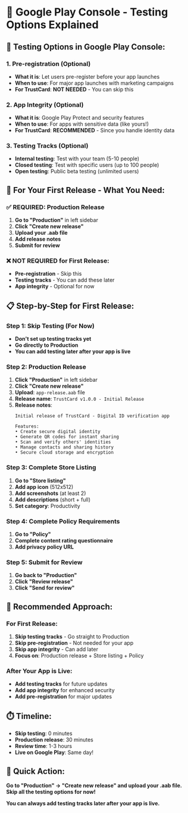 # 🧪 Google Play Console - Testing Options Explained

## 📱 **Testing Options in Google Play Console:**

### **1. Pre-registration (Optional)**
- **What it is**: Let users pre-register before your app launches
- **When to use**: For major app launches with marketing campaigns
- **For TrustCard**: **NOT NEEDED** - You can skip this

### **2. App Integrity (Optional)**
- **What it is**: Google Play Protect and security features
- **When to use**: For apps with sensitive data (like yours!)
- **For TrustCard**: **RECOMMENDED** - Since you handle identity data

### **3. Testing Tracks (Optional)**
- **Internal testing**: Test with your team (5-10 people)
- **Closed testing**: Test with specific users (up to 100 people)
- **Open testing**: Public beta testing (unlimited users)

## 🚀 **For Your First Release - What You Need:**

### **✅ REQUIRED: Production Release**
1. **Go to "Production"** in left sidebar
2. **Click "Create new release"**
3. **Upload your .aab file**
4. **Add release notes**
5. **Submit for review**

### **❌ NOT REQUIRED for First Release:**
- **Pre-registration** - Skip this
- **Testing tracks** - You can add these later
- **App integrity** - Optional for now

## 📋 **Step-by-Step for First Release:**

### **Step 1: Skip Testing (For Now)**
- **Don't set up testing tracks yet**
- **Go directly to Production**
- **You can add testing later after your app is live**

### **Step 2: Production Release**
1. **Click "Production"** in left sidebar
2. **Click "Create new release"**
3. **Upload**: `app-release.aab` file
4. **Release name**: `TrustCard v1.0.0 - Initial Release`
5. **Release notes**: 
   ```
   Initial release of TrustCard - Digital ID verification app
   
   Features:
   • Create secure digital identity
   • Generate QR codes for instant sharing
   • Scan and verify others' identities
   • Manage contacts and sharing history
   • Secure cloud storage and encryption
   ```

### **Step 3: Complete Store Listing**
1. **Go to "Store listing"**
2. **Add app icon** (512x512)
3. **Add screenshots** (at least 2)
4. **Add descriptions** (short + full)
5. **Set category**: Productivity

### **Step 4: Complete Policy Requirements**
1. **Go to "Policy"**
2. **Complete content rating questionnaire**
3. **Add privacy policy URL**

### **Step 5: Submit for Review**
1. **Go back to "Production"**
2. **Click "Review release"**
3. **Click "Send for review"**

## 🎯 **Recommended Approach:**

### **For First Release:**
1. **Skip testing tracks** - Go straight to Production
2. **Skip pre-registration** - Not needed for your app
3. **Skip app integrity** - Can add later
4. **Focus on**: Production release + Store listing + Policy

### **After Your App is Live:**
- **Add testing tracks** for future updates
- **Add app integrity** for enhanced security
- **Add pre-registration** for major updates

## ⏱️ **Timeline:**
- **Skip testing**: 0 minutes
- **Production release**: 30 minutes
- **Review time**: 1-3 hours
- **Live on Google Play**: Same day!

## 🚀 **Quick Action:**

**Go to "Production" → "Create new release" and upload your .aab file. Skip all the testing options for now!**

**You can always add testing tracks later after your app is live.**
